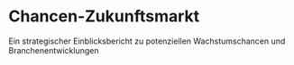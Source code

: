 # Chancen-Zukunftsmarkt
Ein strategischer Einblicksbericht zu potenziellen Wachstumschancen und Branchenentwicklungen
